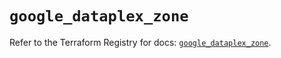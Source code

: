 # `google_dataplex_zone`

Refer to the Terraform Registry for docs: [`google_dataplex_zone`](https://registry.terraform.io/providers/hashicorp/google/6.34.1/docs/resources/dataplex_zone).
